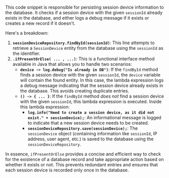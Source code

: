 This code snippet is responsible for persisting session device information to the database. It checks if a session device with the given `sessionId` already exists in the database, and either logs a debug message if it exists or creates a new record if it doesn't.

Here's a breakdown:

1.  **`sessionDeviceRepository.findById(sessionId)`**: This line attempts to retrieve a `SessionDevice` entity from the database using the `sessionId` as the identifier.
2.  **`.ifPresentOrElse( ... , ...)`**:  This is a functional interface method available in Java that allows you to handle two scenarios:
    *   **`device -> log.debug("Is already in DB")`**: If the `findById` method finds a session device with the given `sessionId`, the `device` variable will contain the found entity. In this case, the lambda expression logs a debug message indicating that the session device already exists in the database. This avoids creating duplicate entries.
    *   **`() -> { ... }`**: If the `findById` method *does not* find a session device with the given `sessionId`, this lambda expression is executed. Inside this lambda expression:
        *   **`log.info("Need to create a session device, as it did not exist." + sessionDevice);`**: An informational message is logged to indicate that a new session device needs to be created.
        *   **`sessionDeviceRepository.save(sessionDevice);`**: The `sessionDevice` object (containing information like `sessionId`, IP address, user agent, etc.) is saved to the database using the `sessionDeviceRepository`.

In essence, `ifPresentOrElse` provides a concise and efficient way to check for the existence of a database record and take appropriate action based on whether it exists or not.  This prevents redundant entries and ensures that each session device is recorded only once in the database.